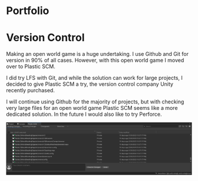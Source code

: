 # Portfolio


# Version Control

Making an open world game is a huge undertaking. I use Github and Git for version in 90% of all cases. However, with this open world game I moved over to Plastic SCM.

I did try LFS with Git, and while the solution can work for large projects, I decided to give Plastic SCM a try, the version control company Unity recently purchased.

I will continue using Github for the majority of projects, but with checking very large files for an open world game Plastic SCM seems like a more dedicated solution. In the future I would also like to try Perforce.



![Plastic SCM](https://github.com/pjkw/Portfolio/blob/main/images/Plastic%20SCM.png)
